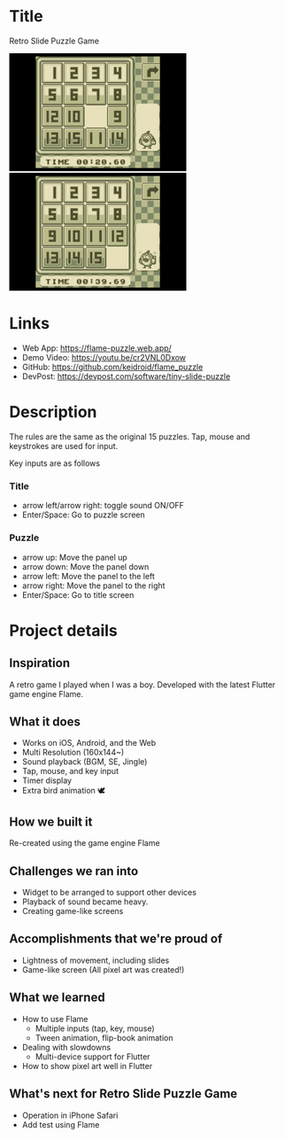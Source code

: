 # Title
Retro Slide Puzzle Game

<img src="https://github.com/keidroid/flame_puzzle/blob/main/screenshot/1.png" width="320dp" /> <img src="https://github.com/keidroid/flame_puzzle/blob/main/screenshot/2.png" width="320dp" />

# Links
- Web App: https://flame-puzzle.web.app/
- Demo Video: https://youtu.be/cr2VNL0Dxow
- GitHub: https://github.com/keidroid/flame_puzzle
- DevPost: https://devpost.com/software/tiny-slide-puzzle

# Description

The rules are the same as the original 15 puzzles.
Tap, mouse and keystrokes are used for input.

Key inputs are as follows

### Title
- arrow left/arrow right: toggle sound ON/OFF
- Enter/Space: Go to puzzle screen

### Puzzle
- arrow up: Move the panel up
- arrow down: Move the panel down
- arrow left: Move the panel to the left
- arrow right: Move the panel to the right
- Enter/Space: Go to title screen

# Project details

## Inspiration
A retro game I played when I was a boy. Developed with the latest Flutter game engine Flame.

## What it does
- Works on iOS, Android, and the Web
- Multi Resolution (160x144~)
- Sound playback (BGM, SE, Jingle)
- Tap, mouse, and key input
- Timer display
- Extra bird animation 🕊

## How we built it
Re-created using the game engine Flame

## Challenges we ran into
- Widget to be arranged to support other devices
- Playback of sound became heavy.
- Creating game-like screens

## Accomplishments that we're proud of
- Lightness of movement, including slides
- Game-like screen (All pixel art was created!)

## What we learned
- How to use Flame
  - Multiple inputs (tap, key, mouse)
  - Tween animation, flip-book animation
- Dealing with slowdowns
  - Multi-device support for Flutter
- How to show pixel art well in Flutter

## What's next for Retro Slide Puzzle Game
- Operation in iPhone Safari
- Add test using Flame
